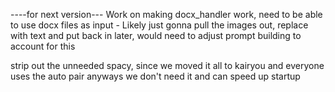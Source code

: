 ----for next version---
Work on making docx_handler work, need to be able to use docx files as input - Likely just gonna pull the images out, replace with text and put back in later, would need to adjust prompt building to account for this

strip out the unneeded spacy, since we moved it all to kairyou and everyone uses the auto pair anyways we don't need it and can speed up startup